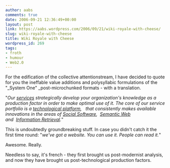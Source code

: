 ```yaml
---
author: aabs
comments: true
date: 2006-09-21 12:36:49+00:00
layout: post
link: https://aabs.wordpress.com/2006/09/21/wiki-royale-with-cheese/
slug: wiki-royale-with-cheese
title: Wiki Royale with Cheese
wordpress_id: 269
tags:
- froth
- humour
- Web2.0
---
```


For the edification of the collective attentionstream, I have decided to quote for you the ineffable value additions and polysyllabic formulations of the "_System One" _post-microchunked formats - with a translation.

"_Our _[_services_](http://www.systemone.at/en/services/)_ strategically develop your organization's knowledge as a production factor in order to make optimal use of it. The core of our service portfolio is a _[_technological platform_](http://www.systemone.at/en/technology/overview/)_,   that consistently makes available innovations in the areas of _[_Social Software_](http://www.systemone.at/en/technology/socialsoftware/)_,  _[_Semantic Web_](http://www.systemone.at/en/technology/semweb/)_  and  _[_Information Retrieval_](http://www.systemone.at/en/technology/ai/)_._"

This is undoubtedly groundbreaking stuff. In case you didn't catch it the first time round: "_we've got a website. You can use it. People can read it._"

Awesome. Really.

Needless to say, it's french - they first brought us post-modernist analysis, and now they have brought us post-technological production factors.
